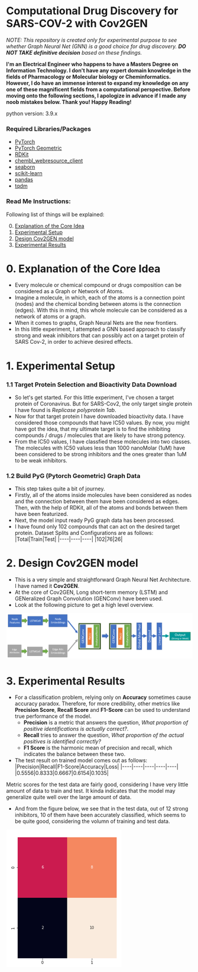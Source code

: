 # Computational Drug Discovery for SARS-COV-2 with Cov2GEN
*NOTE: This repository is created only for experimental purpose to see whether Graph Neural Net (GNN) is a good choice for drug discovery. **DO NOT TAKE definitive decision** based on these findings.*

**I'm an Electrical Engineer who happens to have a Masters Degree on Information Technology. I don't have any expert domain knowledge in the fields of Pharmacology or Molecular biology or Cheminformatics. However, I do have an immense interest to expand my knowledge on any one of these magnificent fields from a computational perspective. Before moving onto the following sections, I apologize in advance if I made any noob mistakes below. Thank you! Happy Reading!**

python version: 3.9.x

### Required Libraries/Packages
* [PyTorch](https://pytorch.org/)
* [PyTorch Geometric](https://pytorch-geometric.readthedocs.io/)
* [RDKit](https://www.rdkit.org/docs/GettingStartedInPython.html)
* [chembl_webresource_client](https://github.com/chembl/chembl_webresource_client)
* [seaborn](https://seaborn.pydata.org/)
* [scikit-learn](https://scikit-learn.org/)
* [pandas](https://pandas.pydata.org/)
* [tqdm](https://github.com/tqdm/tqdm)

### Read Me Instructions:
Following list of things will be explained:

0. [Explanation of the Core Idea](#0-explanation-of-the-core-idea)
1. [Experimental Setup](#1-experimental-setup)
2. [Design Cov2GEN model](#2-design-cov2gen-model)
3. [Experimental Results](#3-experimental-results)

# 0. Explanation of the Core Idea
* Every molecule or chemical compound or drugs composition can be considered as a Graph or Network of Atoms.
* Imagine a molecule, in which, each of the atoms is a connection point (nodes) and the chemical bonding between atoms is the connection (edges).
  With this in mind, this whole molecule can be considered as a network of atoms or a graph.
* When it comes to graphs, Graph Neural Nets are the new frontiers.
* In this little experiment, I attempted a GNN based approach to classify strong and weak inhibitors that can possibly act on a target protein of SARS Cov-2, in order to achieve desired effects.

# 1. Experimental Setup
### 1.1 Target Protein Selection and Bioactivity Data Download
* So let's get started. For this little experiment, I've chosen a target protein of Coronavirus.
  But for SARS-Cov2, the only target single protein I have found is *Replicase polyprotein 1ab*.
* Now for that target protein I have downloaded bioactivity data. I have considered those compounds that have IC50 values.
  By now, you might have got the idea, that my ultimate target is to find the inhibiting compounds / drugs / molecules that are likely to have strong potency.
* From the IC50 values, I have classfied these molecules into two classes. The molecules with IC50 values less than 1000 nanoMolar (1uM) have been considered to be strong inhibitors and the ones greater than 1uM to be weak inhibitors.

### 1.2 Build PyG (Pytorch Geometric) Graph Data
* This step takes quite a bit of journey.
* Firstly, all of the atoms inside molecules have been considered as nodes and the connection between them have been considered as edges.
  Then, with the help of RDKit, all of the atoms and bonds between them have been featurized.
* Next, the model input ready PyG graph data has been processed.
* I have found only 102 compounds that can act on the desired target protein. Dataset Splits and Configurations are as follows:
  |Total|Train|Test|
  |----|----|----|
  |102|76|26|

# 2. Design Cov2GEN model
* This is a very simple and straightforward Graph Neural Net Architecture. I have named it **Cov2GEN**.
* At the core of Cov2GEN, Long short-term memory (LSTM) and GENeralized Graph Convolution (GENConv) have been used.
* Look at the following picture to get a high level overview.

![image](https://github.com/AsifAlFaisal/cov2-drug-discovery-demo/blob/main/saved_model/output_images/Cov2GEN_Arch.png) <br/>

# 3. Experimental Results
* For a classification problem, relying only on **Accuracy** sometimes cause accuracy paradox.
  Therefore, for more credibility, other metrics like **Precision Score**, **Recall Score** and **F1-Score** can be used to understand true performance of the model.
  * **Precision** is a metric that answers the question, *What proportion of positive identifications is actually correct?*. 
  * **Recall** tries to answer the question, *What proportion of the actual positives is identified correctly?*
  * **F1 Score** is the harmonic mean of precision and recall, which indicates the balance between these two.
* The test result on trained model comes out as follows:
  |Precision|Recall|F1-Score|Accuracy|Loss|
  |----|----|----|----|----|
  |0.5556|0.8333|0.6667|0.6154|0.1035|

Metric scores for the test data are fairly good, considering I have very little amount of data to train and test. It kinda indicates that the model may generalize quite well over the large amount of data.
- And from the figure below, we see that in the test data, out of 12 strong inhibitors, 10 of them have been accurately classified, which seems to be quite good, considering the volumn of training and test data.

![image](https://github.com/AsifAlFaisal/cov2-drug-discovery-demo/blob/main/saved_model/output_images/confusion_matrix_test.png) <br/>